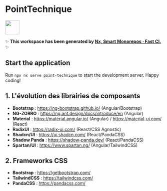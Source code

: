 # PointTechnique

<a alt="Nx logo" href="https://nx.dev" target="_blank" rel="noreferrer"><img src="https://raw.githubusercontent.com/nrwl/nx/master/images/nx-logo.png" width="45"></a>

✨ **This workspace has been generated by [Nx, Smart Monorepos · Fast CI.](https://nx.dev)** ✨

## Start the application

Run `npx nx serve point-technique` to start the development server. Happy coding!

## 1. L'évolution des librairies de composants

- **Bootstrap** : https://ng-bootstrap.github.io/ (Angular/Bootstrap)
- **NG-ZORRO** : https://ng.ant.design/docs/introduce/en (Angular)
- **Material** : https://material.angular.io/ (Angular) / https://material-ui.com/ (React)
- **RadixUI** : https://radix-ui.com/ (React/CSS Agnostic)
- **Shadcn/UI** : https://ui.shadcn.com/ (React/PandaCSS)
- **Shadow Panda** : https://shadow-panda.dev/ (React/PandaCSS)
- **Spartan/UI** : https://www.spartan.ng/ (Angular/TailwindCSS)

## 2. Frameworks CSS

- **Bootstrap** : https://getbootstrap.com/
- **TailwindCSS** : https://tailwindcss.com/
- **PandaCSS** : https://pandacss.com/